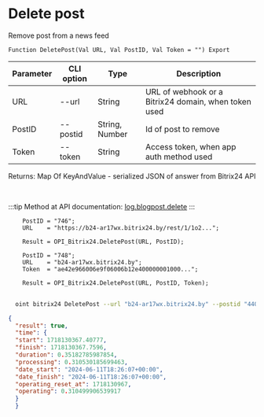 ﻿---
sidebar_position: 3
---

# Delete post
 Remove post from a news feed



`Function DeletePost(Val URL, Val PostID, Val Token = "") Export`

  | Parameter | CLI option | Type | Description |
  |-|-|-|-|
  | URL | --url | String | URL of webhook or a Bitrix24 domain, when token used |
  | PostID | --postid | String, Number | Id of post to remove |
  | Token | --token | String | Access token, when app auth method used |

  
  Returns:  Map Of KeyAndValue - serialized JSON of answer from Bitrix24 API

<br/>

:::tip
Method at API documentation: [log.blogpost.delete](https://dev.1c-bitrix.ru/rest_help/log/log_blogpost_delete.php)
:::
<br/>


```bsl title="Code example"
    PostID = "746";
    URL    = "https://b24-ar17wx.bitrix24.by/rest/1/1o2...";

    Result = OPI_Bitrix24.DeletePost(URL, PostID);

    PostID = "748";
    URL    = "b24-ar17wx.bitrix24.by";
    Token  = "ae42e966006e9f06006b12e400000001000...";

    Result = OPI_Bitrix24.DeletePost(URL, PostID, Token);
```



```sh title="CLI command example"
    
  oint bitrix24 DeletePost --url "b24-ar17wx.bitrix24.by" --postid "440" --token "fe3fa966006e9f06006b12e400000001000..."

```

```json title="Result"
{
  "result": true,
  "time": {
  "start": 1718130367.40777,
  "finish": 1718130367.7596,
  "duration": 0.35182785987854,
  "processing": 0.310530185699463,
  "date_start": "2024-06-11T18:26:07+00:00",
  "date_finish": "2024-06-11T18:26:07+00:00",
  "operating_reset_at": 1718130967,
  "operating": 0.310499906539917
  }
  }
```
